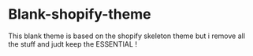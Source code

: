 # Blank-shopify-theme
This blank theme is based on the shopify skeleton theme but i remove all the stuff and judt keep the ESSENTIAL !